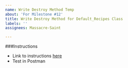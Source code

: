 ```yaml
---
name: Write Destroy Method Temp
about: 'For Milestone #12'
title: Write Destroy Method for Default_Recipes Class
labels: ''
assignees: Massacre-Saint

---
```


###Instructions
 - Link to instructions [here](https://github.com/nashville-software-school/bangazon-llc/blob/cohort-e19/book-2-levelup/chapters/LU_DESTROY.md)
 - Test in Postman
